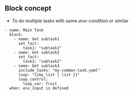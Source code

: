 ## Block concept
- To do multiple tasks with same `when` condition or similar

```
- name: Main Task
  block:
    - name: Get subtask1
      set_fact:
        task1: "subtask1"
    - name: Get subtask2
      set_fact:
        task2: "subtask2"       
    - name: Get subtask3
      include_tasks: "my-common-task.yaml"
      loop: "{{my_list | list }}"
      loop_control:
        loop_var: fruit
  when: env_input is defined
 ```
